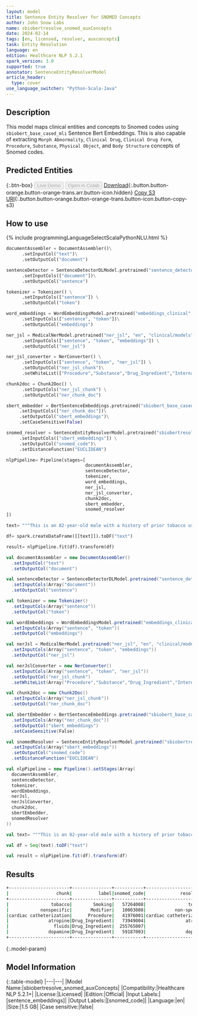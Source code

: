 ```yaml
---
layout: model
title: Sentence Entity Resolver for SNOMED Concepts
author: John Snow Labs
name: sbiobertresolve_snomed_auxConcepts
date: 2024-02-14
tags: [en, licensed, resolver, auxconcepts]
task: Entity Resolution
language: en
edition: Healthcare NLP 5.2.1
spark_version: 3.0
supported: true
annotator: SentenceEntityResolverModel
article_header:
  type: cover
use_language_switcher: "Python-Scala-Java"
---
```


## Description

This model maps clinical entities and concepts to Snomed codes using `sbiobert_base_cased_mli` Sentence Bert Embeddings. This is also capable of extracting `Morph Abnormality`, `Clinical Drug`, `Clinical Drug Form`, `Procedure`, `Substance`, `Physical Object`, and `Body Structure` concepts of Snomed codes.

## Predicted Entities



{:.btn-box}
<button class="button button-orange" disabled>Live Demo</button>
<button class="button button-orange" disabled>Open in Colab</button>
[Download](https://s3.amazonaws.com/auxdata.johnsnowlabs.com/clinical/models/sbiobertresolve_snomed_auxConcepts_en_5.2.1_3.0_1707938389782.zip){:.button.button-orange.button-orange-trans.arr.button-icon.hidden}
[Copy S3 URI](s3://auxdata.johnsnowlabs.com/clinical/models/sbiobertresolve_snomed_auxConcepts_en_5.2.1_3.0_1707938389782.zip){:.button.button-orange.button-orange-trans.button-icon.button-copy-s3}

## How to use



<div class="tabs-box" markdown="1">
{% include programmingLanguageSelectScalaPythonNLU.html %}
  
```python
documentAssembler = DocumentAssembler()\
      .setInputCol("text")\
      .setOutputCol("document")

sentenceDetector = SentenceDetectorDLModel.pretrained("sentence_detector_dl_healthcare","en","clinical/models")\
      .setInputCols(["document"])\
      .setOutputCol("sentence")

tokenizer = Tokenizer() \
      .setInputCols(["sentence"]) \
      .setOutputCol("token")

word_embeddings = WordEmbeddingsModel.pretrained("embeddings_clinical","en", "clinical/models")\
      .setInputCols(["sentence", "token"])\
      .setOutputCol("embeddings")

ner_jsl = MedicalNerModel.pretrained("ner_jsl", "en", "clinical/models") \
      .setInputCols(["sentence", "token", "embeddings"]) \
      .setOutputCol("ner_jsl")

ner_jsl_converter = NerConverter() \
      .setInputCols(["sentence", "token", "ner_jsl"]) \
      .setOutputCol("ner_jsl_chunk")\
      .setWhiteList(["Procedure","Substance","Drug_Ingredient","Internal_organ_or_component","Modifier","BMI","LDL","External_body_part_or_region","Alcohol","Treatment","Test","Smoking"])

chunk2doc = Chunk2Doc() \
      .setInputCols("ner_jsl_chunk") \
      .setOutputCol("ner_chunk_doc")

sbert_embedder = BertSentenceEmbeddings.pretrained("sbiobert_base_cased_mli","en","clinical/models")\
     .setInputCols(["ner_chunk_doc"])\
     .setOutputCol("sbert_embeddings")\
     .setCaseSensitive(False)

snomed_resolver = SentenceEntityResolverModel.pretrained("sbiobertresolve_snomed_auxConcepts","en","clinical/models") \
     .setInputCols(["sbert_embeddings"]) \
     .setOutputCol("snomed_code")\
     .setDistanceFunction("EUCLIDEAN")

nlpPipeline= Pipeline(stages=[
                              documentAssembler,
                              sentenceDetector,
                              tokenizer,
                              word_embeddings,
                              ner_jsl,
                              ner_jsl_converter,
                              chunk2doc,
                              sbert_embedder,
                              snomed_resolver
])

text= """This is an 82-year-old male with a history of prior tobacco use, hypertension, chronic renal insufficiency, COPD, gastritis, and TIA. He initially presented to Braintree with a nonspecific ST-T abnormality and was transferred to St. Margaret’s Center. He underwent cardiac catheterization because of occlusion of the mid left anterior descending coronary artery lesion, which was complicated by hypotension and bradycardia. He required atropine, IV fluids, and dopamine, possibly secondary to a vagal reaction. He was subsequently transferred to the CCU for close monitoring. He was hemodynamically stable at the time of admission to the CCU."""

df= spark.createDataFrame([[text]]).toDF("text")

result= nlpPipeline.fit(df).transform(df)
```
```scala
val documentAssembler = new DocumentAssembler()
  .setInputCol("text")
  .setOutputCol("document")

val sentenceDetector = SentenceDetectorDLModel.pretrained("sentence_detector_dl_healthcare","en","clinical/models")
  .setInputCols(Array("document"))
  .setOutputCol("sentence")

val tokenizer = new Tokenizer()
  .setInputCols(Array("sentence"))
  .setOutputCol("token")

val wordEmbeddings = WordEmbeddingsModel.pretrained("embeddings_clinical", "en", "clinical/models")
  .setInputCols(Array("sentence", "token"))
  .setOutputCol("embeddings")

val nerJsl = MedicalNerModel.pretrained("ner_jsl", "en", "clinical/models")
  .setInputCols(Array("sentence", "token", "embeddings"))
  .setOutputCol("ner_jsl")

val nerJslConverter = new NerConverter()
  .setInputCols(Array("sentence", "token", "ner_jsl"))
  .setOutputCol("ner_jsl_chunk")
  .setWhiteList(Array("Procedure","Substance","Drug_Ingredient","Internal_organ_or_component","Modifier","BMI","LDL","External_body_part_or_region","Alcohol","Treatment","Test","Smoking"))

val chunk2doc = new Chunk2Doc()
  .setInputCols(Array("ner_jsl_chunk"))
  .setOutputCol("ner_chunk_doc")

val sbertEmbedder = BertSentenceEmbeddings.pretrained("sbiobert_base_cased_mli", "en", "clinical/models")
  .setInputCols(Array("ner_chunk_doc"))
  .setOutputCol("sbert_embeddings")
  .setCaseSensitive(False)

val snomedResolver = SentenceEntityResolverModel.pretrained("sbiobertresolve_snomed_auxConcepts", "en", "clinical/models")
  .setInputCols(Array("sbert_embeddings"))
  .setOutputCol("snomed_code")
  .setDistanceFunction("EUCLIDEAN")

val nlpPipeline = new Pipeline().setStages(Array(
  documentAssembler,
  sentenceDetector,
  tokenizer,
  wordEmbeddings,
  nerJsl,
  nerJslConverter,
  chunk2doc,
  sbertEmbedder,
  snomedResolver
))

val text= """This is an 82-year-old male with a history of prior tobacco use, hypertension, chronic renal insufficiency, COPD, gastritis, and TIA. He initially presented to Braintree with a nonspecific ST-T abnormality and was transferred to St. Margaret’s Center. He underwent cardiac catheterization because of occlusion of the mid left anterior descending coronary artery lesion, which was complicated by hypotension and bradycardia. He required atropine, IV fluids, and dopamine, possibly secondary to a vagal reaction. He was subsequently transferred to the CCU for close monitoring. He was hemodynamically stable at the time of admission to the CCU."""

val df = Seq(text).toDF("text")

val result = nlpPipeline.fit(df).transform(df)

```
</div>

## Results

```bash
+-----------------------+---------------+-----------+-----------------------+--------------------------------------------------+--------------------------------------------------+--------------------------------------------------+
|                  chunk|          label|snomed_code|             resolution|                                         all_codes|                                   all_resolutions|                                    all_aux_labels|
+-----------------------+---------------+-----------+-----------------------+--------------------------------------------------+--------------------------------------------------+--------------------------------------------------+
|                tobacco|        Smoking|   57264008|                tobacco|57264008:::102407002:::39953003:::159882006:::1...|tobacco:::tobacco smoke:::tobacco - substance::...|Organism:::Substance:::Substance:::Social Conte...|
|            nonspecific|       Modifier|   10003008|           non-specific|10003008:::261992003:::863956004:::300844001:::...|non-specific:::non-biological:::non-sterile:::n...|Qualifier Value:::Qualifier Value:::Qualifier V...|
|cardiac catheterization|      Procedure|   41976001|cardiac catheterization|41976001:::705923009:::721968000:::467735004:::...|cardiac catheterization:::cardiac catheter:::ca...|Procedure:::Physical Object:::Record Artifact::...|
|               atropine|Drug_Ingredient|   73949004|               atropine|73949004:::105075009:::349945006:::410493009:::...|atropine:::atropine measurement:::oral atropine...|Pharma/Biol Product:::Procedure:::Clinical Drug...|
|                 fluids|Drug_Ingredient|  255765007|                  fluid|255765007:::246498002:::258442002:::251851008::...|fluid:::fluid used:::fluid sample:::fluid input...|Qualifier Value:::Attribute:::Specimen:::Observ...|
|               dopamine|Drug_Ingredient|   59187003|               dopamine|59187003:::412383006:::37484001:::32779004:::41...|dopamine:::dopamine agent:::dopamine receptor::...|Pharma/Biol Product:::Substance:::Substance:::P...|
+-----------------------+---------------+-----------+-----------------------+--------------------------------------------------+--------------------------------------------------+--------------------------------------------------+

```

{:.model-param}
## Model Information

{:.table-model}
|---|---|
|Model Name:|sbiobertresolve_snomed_auxConcepts|
|Compatibility:|Healthcare NLP 5.2.1+|
|License:|Licensed|
|Edition:|Official|
|Input Labels:|[sentence_embeddings]|
|Output Labels:|[snomed_code]|
|Language:|en|
|Size:|1.5 GB|
|Case sensitive:|false|
